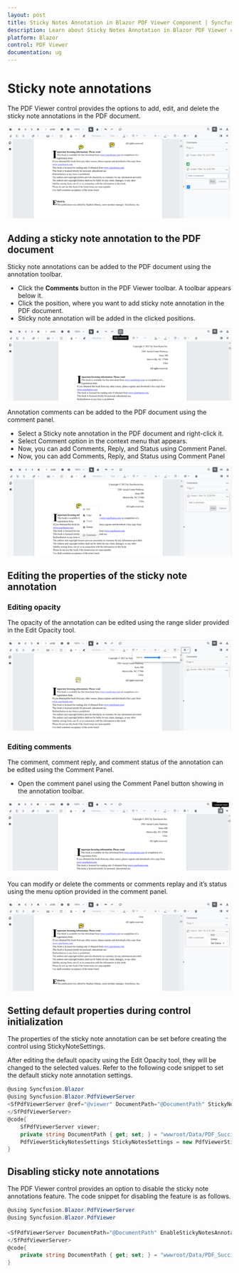 ```yaml
---
layout: post
title: Sticky Notes Annotation in Blazor PDF Viewer Component | Syncfusion 
description: Learn about Sticky Notes Annotation in Blazor PDF Viewer component of Syncfusion, and more details.
platform: Blazor
control: PDF Viewer
documentation: ug
---
```


# Sticky note annotations

The PDF Viewer control provides the options to add, edit, and delete the sticky note annotations in the PDF document.

![StickyNotesAnnotation](../../pdfviewer/images/stickynotes_annotation.png)

## Adding a sticky note annotation to the PDF document

Sticky note annotations can be added to the PDF document using the annotation toolbar.

* Click the **Comments** button in the PDF Viewer toolbar. A toolbar appears below it.
* Click the position, where you want to add sticky note annotation in the PDF document.
* Sticky note annotation will be added in the clicked positions.

![StickyNotesTool](../../pdfviewer/images/stickynotes_tool.png)

Annotation comments can be added to the PDF document using the comment panel.

* Select a Sticky note annotation in the PDF document and right-click it.
* Select Comment option in the context menu that appears.
* Now, you can add Comments, Reply, and Status using Comment Panel.
* Now, you can add Comments, Reply, and Status using Comment Panel

![StickyNotesComment](../../pdfviewer/images/stickynotes_comment.png)

## Editing the properties of the sticky note annotation

### Editing opacity

The opacity of the annotation can be edited using the range slider provided in the Edit Opacity tool.

![StickyNotesOpacity](../../pdfviewer/images/sticky_opacity.png)

### Editing comments

The comment, comment reply, and comment status of the annotation can be edited using the Comment Panel.

* Open the comment panel using the Comment Panel button showing in the annotation toolbar.

![StickyNotesComment](../../pdfviewer/images/commentPanel.png)

You can modify or delete the comments or comments replay and it’s status using the menu option provided in the comment panel.

![StickyNotesEdit](../../pdfviewer/images/sticky_editbtn.png)

## Setting default properties during control initialization

The properties of the sticky note annotation can be set before creating the control using StickyNoteSettings.

After editing the default opacity using the Edit Opacity tool, they will be changed to the selected values. Refer to the following code snippet to set the default sticky note annotation settings.

```csharp
@using Syncfusion.Blazor
@using Syncfusion.Blazor.PdfViewerServer
<SfPdfViewerServer @ref="@viewer" DocumentPath="@DocumentPath" StickyNotesSettings="@StickyNotesSettings" >
</SfPdfViewerServer>
@code{
    SfPdfViewerServer viewer;
    private string DocumentPath { get; set; } = "wwwroot/Data/PDF_Succinctly.pdf";
    PdfViewerStickyNotesSettings StickyNotesSettings = new PdfViewerStickyNotesSettings {Author="Syncfusion"};
}
```

## Disabling sticky note annotations

The PDF Viewer control provides an option to disable the sticky note annotations feature. The code snippet for disabling the feature is as follows.

```csharp
@using Syncfusion.Blazor.PdfViewerServer
@using Syncfusion.Blazor.PdfViewer

<SfPdfViewerServer DocumentPath="@DocumentPath" EnableStickyNotesAnnotation=false>
</SfPdfViewerServer>
@code{
    private string DocumentPath { get; set; } = "wwwroot/Data/PDF_Succinctly.pdf";
}
```
